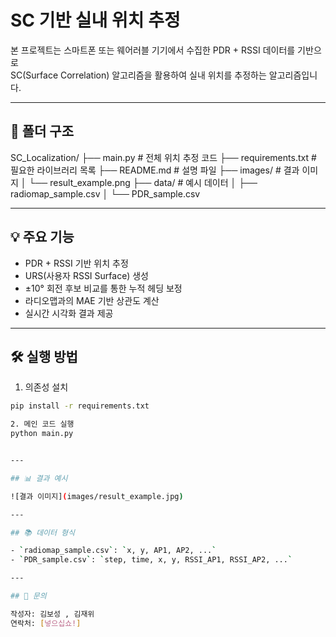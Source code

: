 # SC 기반 실내 위치 추정

본 프로젝트는 스마트폰 또는 웨어러블 기기에서 수집한 PDR + RSSI 데이터를 기반으로  
SC(Surface Correlation) 알고리즘을 활용하여 실내 위치를 추정하는 알고리즘입니다.

---

## 📁 폴더 구조

SC_Localization/
├── main.py # 전체 위치 추정 코드
├── requirements.txt # 필요한 라이브러리 목록
├── README.md # 설명 파일
├── images/ # 결과 이미지
│ └── result_example.png
├── data/ # 예시 데이터
│ ├── radiomap_sample.csv
│ └── PDR_sample.csv

---

## 💡 주요 기능

- PDR + RSSI 기반 위치 추정
- URS(사용자 RSSI Surface) 생성
- ±10° 회전 후보 비교를 통한 누적 헤딩 보정
- 라디오맵과의 MAE 기반 상관도 계산
- 실시간 시각화 결과 제공

---

## 🛠️ 실행 방법

1. 의존성 설치

```bash
pip install -r requirements.txt

2. 메인 코드 실행
python main.py


---

## 📊 결과 예시

![결과 이미지](images/result_example.jpg)

---

## 📚 데이터 형식

- `radiomap_sample.csv`: `x, y, AP1, AP2, ...`
- `PDR_sample.csv`: `step, time, x, y, RSSI_AP1, RSSI_AP2, ...`

---

## 📩 문의

작성자: 김보성 , 김재위
연락처: [넣으십쇼!]

